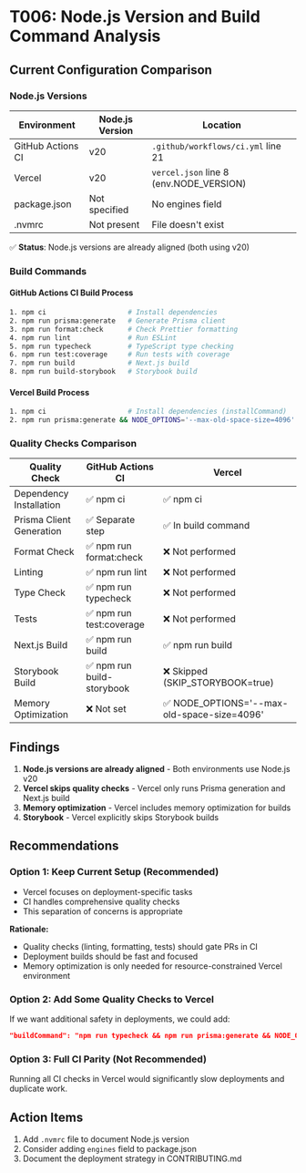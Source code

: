 # T006: Node.js Version and Build Command Analysis

## Current Configuration Comparison

### Node.js Versions

| Environment       | Node.js Version | Location                                |
| ----------------- | --------------- | --------------------------------------- |
| GitHub Actions CI | v20             | `.github/workflows/ci.yml` line 21      |
| Vercel            | v20             | `vercel.json` line 8 (env.NODE_VERSION) |
| package.json      | Not specified   | No engines field                        |
| .nvmrc            | Not present     | File doesn't exist                      |

✅ **Status**: Node.js versions are already aligned (both using v20)

### Build Commands

#### GitHub Actions CI Build Process

```bash
1. npm ci                    # Install dependencies
2. npm run prisma:generate   # Generate Prisma client
3. npm run format:check      # Check Prettier formatting
4. npm run lint              # Run ESLint
5. npm run typecheck         # TypeScript type checking
6. npm run test:coverage     # Run tests with coverage
7. npm run build             # Next.js build
8. npm run build-storybook   # Storybook build
```

#### Vercel Build Process

```bash
1. npm ci                    # Install dependencies (installCommand)
2. npm run prisma:generate && NODE_OPTIONS='--max-old-space-size=4096' npm run build  # Build command
```

### Quality Checks Comparison

| Quality Check            | GitHub Actions CI          | Vercel                                      |
| ------------------------ | -------------------------- | ------------------------------------------- |
| Dependency Installation  | ✅ npm ci                  | ✅ npm ci                                   |
| Prisma Client Generation | ✅ Separate step           | ✅ In build command                         |
| Format Check             | ✅ npm run format:check    | ❌ Not performed                            |
| Linting                  | ✅ npm run lint            | ❌ Not performed                            |
| Type Check               | ✅ npm run typecheck       | ❌ Not performed                            |
| Tests                    | ✅ npm run test:coverage   | ❌ Not performed                            |
| Next.js Build            | ✅ npm run build           | ✅ npm run build                            |
| Storybook Build          | ✅ npm run build-storybook | ❌ Skipped (SKIP_STORYBOOK=true)            |
| Memory Optimization      | ❌ Not set                 | ✅ NODE_OPTIONS='--max-old-space-size=4096' |

## Findings

1. **Node.js versions are already aligned** - Both environments use Node.js v20
2. **Vercel skips quality checks** - Vercel only runs Prisma generation and Next.js build
3. **Memory optimization** - Vercel includes memory optimization for builds
4. **Storybook** - Vercel explicitly skips Storybook builds

## Recommendations

### Option 1: Keep Current Setup (Recommended)

- Vercel focuses on deployment-specific tasks
- CI handles comprehensive quality checks
- This separation of concerns is appropriate

**Rationale:**

- Quality checks (linting, formatting, tests) should gate PRs in CI
- Deployment builds should be fast and focused
- Memory optimization is only needed for resource-constrained Vercel environment

### Option 2: Add Some Quality Checks to Vercel

If we want additional safety in deployments, we could add:

```json
"buildCommand": "npm run typecheck && npm run prisma:generate && NODE_OPTIONS='--max-old-space-size=4096' npm run build"
```

### Option 3: Full CI Parity (Not Recommended)

Running all CI checks in Vercel would significantly slow deployments and duplicate work.

## Action Items

1. Add `.nvmrc` file to document Node.js version
2. Consider adding `engines` field to package.json
3. Document the deployment strategy in CONTRIBUTING.md
